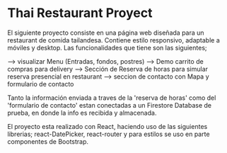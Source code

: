 # Thai Restaurant Proyect

El siguiente proyecto consiste en una página web diseñada para un restaurant de comida tailandesa. Contiene estilo responsivo, adaptable a móviles y desktop. Las funcionalidades que tiene son las siguientes;

--> visualizar Menu (Entradas, fondos, postres)
--> Demo carrito de compras para delivery
--> Sección de Reserva de horas para simular reserva presencial en restaurant
--> seccion de contacto con Mapa y formulario de contacto

Tanto la información enviada a traves de la 'reserva de horas' como del 'formulario de contacto' estan conectadas a un Firestore Database de prueba, en donde la info es recibida y almacenada. 

El proyecto esta realizado con React, haciendo uso de las siguientes librerias; react-DatePicker, react-router y para estilos se uso en parte componentes de Bootstrap. 
